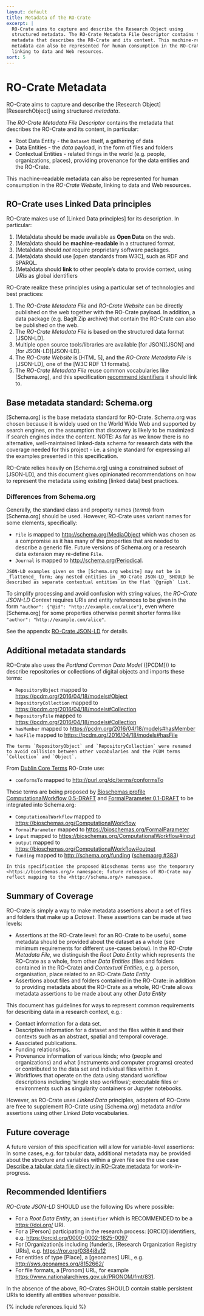 ```yaml
---
layout: default
title: Metadata of the RO-Crate
excerpt: |
  RO-Crate aims to capture and describe the Research Object using
  structured metadata. The RO-Crate Metadata File Descriptor contains the
  metadata that describes the RO-Crate and its content. This machine-readable
  metadata can also be represented for human consumption in the RO-Crate Website,
  linking to data and Web resources.
sort: 5
---
```

<!--
   Copyright 2019-2020 University of Technology Sydney
   Copyright 2019-2020 The University of Manchester UK 
   Copyright 2019-2020 RO-Crate contributors <https://github.com/ResearchObject/ro-crate/graphs/contributors>

   Licensed under the Apache License, Version 2.0 (the "License");
   you may not use this file except in compliance with the License.
   You may obtain a copy of the License at

       http://www.apache.org/licenses/LICENSE-2.0

   Unless required by applicable law or agreed to in writing, software
   distributed under the License is distributed on an "AS IS" BASIS,
   WITHOUT WARRANTIES OR CONDITIONS OF ANY KIND, either express or implied.
   See the License for the specific language governing permissions and
   limitations under the License.
-->

<div id="metadata"></div>

# RO-Crate Metadata

RO-Crate aims to capture and describe the [Research Object][ResearchObject] using structured _metadata_.

The _RO-Crate Metadata File Descriptor_ contains the metadata that describes the RO-Crate and its content, in particular:

* Root Data Entity - the `Dataset` itself, a gathering of data
* Data Entities - the _data_ payload, in the form of files and folders
* Contextual Entities - related things in the world (e.g. people, organizations, places), providing provenance for the data entities and the RO-Crate.

This machine-readable metadata can also be represented for human consumption in the _RO-Crate Website_, linking to data and Web resources.

## RO-Crate uses Linked Data principles

RO-Crate makes use of [Linked Data principles] for its description. In particular:

1. (Meta)data should be made available as **Open Data** on the web.
2. (Meta)data should be **machine-readable** in a structured format.
3. (Meta)data should _not_ require proprietary software packages.
4. (Meta)data should use [open standards from W3C], such as RDF and SPARQL.
5. (Meta)data should **link** to other people’s data to provide context, using _URIs_ as global identifiers

RO-Crate realize these principles using a particular set of technologies and best practices:

1. The _RO-Crate Metadata File_ and _RO-Crate Website_ can be directly published on the web together with the RO-Crate payload. In addition, a data package (e.g. BagIt Zip archive) that contain the RO-Crate can also be published on the web.
2. The _RO-Crate Metadata File_ is based on the structured data format [JSON-LD]. 
3. Multiple open source tools/libraries are available [for JSON][JSON] and [for JSON-LD][JSON-LD].
4. The _RO-Crate Website_ is [HTML 5], and the _RO-Crate Metadata File_ is [JSON-LD], one of the [W3C RDF 1.1 formats].
5. The _RO-Crate Metadata File_ reuse common vocabularies like [Schema.org], and this specification [recommend identifiers](#recommended-identifiers) it should link to.

## Base metadata standard: Schema.org

[Schema.org] is the base metadata standard for RO-Crate. Schema.org was chosen because it is widely used on the World Wide Web and supported by search engines, on the assumption that discovery is likely to be maximized if search engines index the content. NOTE: As far as we know there is no alternative, well-maintained linked-data schema for research data with the coverage needed for this project - i.e. a single standard for expressing all the examples presented in this specification.

RO-Crate relies heavily on [Schema.org] using a constrained subset of [JSON-LD], and this document gives opinionated recommendations on how to represent the metadata using existing [linked data] best practices.

### Differences from Schema.org

Generally, the standard class and property names (_terms_) from [Schema.org] should be used. However, RO-Crate uses variant names for some elements, specifically:

* `File` is mapped to <http://schema.org/MediaObject> which was chosen as a compromise as it has many of the properties that are needed to describe a generic file. Future versions of Schema.org or a research data extension may re-define `File`.
* `Journal` is mapped to <http://schema.org/Periodical>.

```warning
JSON-LD examples given on the [Schema.org website] may not be in _flattened_ form; any nested entities in _RO-Crate JSON-LD_ SHOULD be described as separate contextual entities in the flat `@graph` list. 
```

To simplify processing and avoid confusion with string values, the _RO-Crate JSON-LD Context_ requires URIs and entity references to be given in the form `"author": {"@id": "http://example.com/alice"}`, even where [Schema.org] for some properties otherwise permit shorter forms like `"author": "http://example.com/alice"`.

See the appendix [RO-Crate JSON-LD](appendix/jsonld.md) for details.

## Additional metadata standards

RO-Crate also uses the _Portland Common Data Model_ ([PCDM])) to describe repositories or collections of digital objects and imports these terms:
 
- `RepositoryObject` mapped to <https://pcdm.org/2016/04/18/models#Object>
- `RepositoryCollection` mapped to <https://pcdm.org/2016/04/18/models#Collection>
- `RepositoryFile` mapped to <https://pcdm.org/2016/04/18/models#Collection>
- `hasMember` mapped to <https://pcdm.org/2016/04/18/models#hasMember>
- `hasFile` mapped to <https://pcdm.org/2016/04/18/models#hasFile>

```note
The terms `RepositoryObject` and `RepositoryCollection` were renamed to avoid collision between other vocabularies and the PCDM terms `Collection` and `Object`.
```

From [Dublin Core Terms](http://purl.org/dc/terms/) RO-Crate use:

- `conformsTo` mapped to <http://purl.org/dc/terms/conformsTo>

These terms are being proposed by [Bioschemas profile ComputationalWorkflow 0.5-DRAFT](https://bioschemas.org/profiles/ComputationalWorkflow/0.5-DRAFT-2020_07_21) and [FormalParameter 0.1-DRAFT](https://bioschemas.org/profiles/FormalParameter/0.1-DRAFT-2020_07_21) to be integrated into Schema.org: 

* `ComputationalWorkflow` mapped to <https://bioschemas.org/ComputationalWorkflow>
* `FormalParameter` mapped to <https://bioschemas.org/FormalParameter>
* `input` mapped to <https://bioschemas.org/ComputationalWorkflow#input>
* `output` mapped to <https://bioschemas.org/ComputationalWorkflow#output>
* `funding` mapped to <http://schema.org/funding> ([schemaorg #383](https://github.com/schemaorg/schemaorg/issues/383))

```note
In this specification the proposed Bioschemas terms use the temporary <https://bioschemas.org/> namespace; future releases of RO-Crate may reflect mapping to the <http://schema.org/> namespace.
```

## Summary of Coverage

RO-Crate is simply a way to make metadata assertions about a set of files and folders that make up a _Dataset_. These assertions can be made at two levels:

* Assertions at the RO-Crate level: for an RO-Crate to be useful, some metadata should be provided about the dataset as a whole (see minimum requirements for different use-cases below). In the _RO-Crate Metadata File_, we distinguish the _Root Data Entity_ which represents the RO-Crate as a whole, from other _Data Entities_ (files and folders contained in the RO-Crate) and _Contextual Entities_, e.g. a person, organisation, place related to an RO-Crate _Data Entity_
* Assertions about files and folders contained in the RO-Crate: in addition to providing metadata about the RO-Crate as a whole, RO-Crate allows metadata assertions to be made about any other _Data Entity_


This document has guidelines for ways to represent common requirements for describing data in a research context, e.g.:

* Contact information for a data set.
* Descriptive information for a dataset and the files within it and their contexts such as an abstract, spatial and temporal coverage.
* Associated publications.
* Funding relationships.
* Provenance information of various kinds; who (people and organizations) and what (instruments and computer programs) created or contributed to the data set and individual files within it.
* Workflows that operate on the data using standard workflow descriptions including ‘single step workflows’; executable files or environments such as singularity containers or Jupyter notebooks.

However, as RO-Crate uses _Linked Data_ principles, adopters of RO-Crate are free to supplement RO-Crate using [Schema.org] metadata and/or assertions using other _Linked Data_ vocabularies.

## Future coverage

A future version of this specification will allow for variable-level assertions: In some cases, e.g. for tabular data, additional metadata may be provided about the structure and variables within a given file see the use case [Describe a tabular data file directly in RO-Crate metadata](https://github.com/ResearchObject/ro-crate/issues/27) for work-in-progress.


## Recommended Identifiers

_RO-Crate JSON-LD_ SHOULD use the following IDs where possible:

* For a _Root Data Entity_, an `identifier` which is RECOMMENDED to be a  <https://doi.org/> URI. 
* For a [Person] participating in the research process: [ORCID] identifiers, e.g. <https://orcid.org/0000-0002-1825-0097>
* For [Organization]s including [funder]s,  [Research Organization Registry URIs], e.g. <https://ror.org/0384j8v12>
* For entities of type [Place], a [geonames] URL, e.g. <http://sws.geonames.org/8152662/>
* For file formats, a [Pronom] URL, for example <https://www.nationalarchives.gov.uk/PRONOM/fmt/831>.

In the absence of the above, RO-Crates SHOULD contain stable persistent URIs to identify all entities wherever possible.


{% include references.liquid %}
